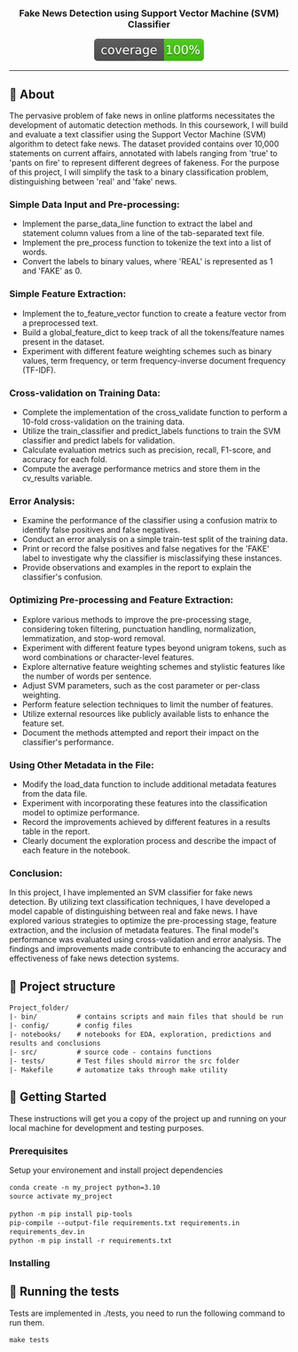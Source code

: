 



<h3 align="center">Fake News Detection using Support Vector Machine (SVM) Classifier</h3>

<div align="center">

  [![code coverage](coverage.svg "Code coverage")]()
</div>

---


## 🧐 About <a name = "about"></a>

The pervasive problem of fake news in online platforms necessitates the development of automatic detection methods. In this coursework, I will build and evaluate a text classifier using the Support Vector Machine (SVM) algorithm to detect fake news. The dataset provided contains over 10,000 statements on current affairs, annotated with labels ranging from 'true' to 'pants on fire' to represent different degrees of fakeness. For the purpose of this project, I will simplify the task to a binary classification problem, distinguishing between 'real' and 'fake' news.


### Simple Data Input and Pre-processing:
* Implement the parse_data_line function to extract the label and statement column values from a line of the tab-separated text file.
* Implement the pre_process function to tokenize the text into a list of words.
* Convert the labels to binary values, where 'REAL' is represented as 1 and 'FAKE' as 0.

### Simple Feature Extraction:
* Implement the to_feature_vector function to create a feature vector from a preprocessed text.
* Build a global_feature_dict to keep track of all the tokens/feature names present in the dataset.
* Experiment with different feature weighting schemes such as binary values, term frequency, or term frequency-inverse document frequency (TF-IDF).
### Cross-validation on Training Data:
* Complete the implementation of the cross_validate function to perform a 10-fold cross-validation on the training data.
* Utilize the train_classifier and predict_labels functions to train the SVM classifier and predict labels for validation.
* Calculate evaluation metrics such as precision, recall, F1-score, and accuracy for each fold.
* Compute the average performance metrics and store them in the cv_results variable.

### Error Analysis:
* Examine the performance of the classifier using a confusion matrix to identify false positives and false negatives.
* Conduct an error analysis on a simple train-test split of the training data.
* Print or record the false positives and false negatives for the 'FAKE' label to investigate why the classifier is misclassifying these instances.
* Provide observations and examples in the report to explain the classifier's confusion.
### Optimizing Pre-processing and Feature Extraction:
* Explore various methods to improve the pre-processing stage, considering token filtering, punctuation handling, normalization, lemmatization, and stop-word removal.
* Experiment with different feature types beyond unigram tokens, such as word combinations or character-level features.
* Explore alternative feature weighting schemes and stylistic features like the number of words per sentence.
* Adjust SVM parameters, such as the cost parameter or per-class weighting.
* Perform feature selection techniques to limit the number of features.
* Utilize external resources like publicly available lists to enhance the feature set.
* Document the methods attempted and report their impact on the classifier's performance.
### Using Other Metadata in the File:
* Modify the load_data function to include additional metadata features from the data file.
* Experiment with incorporating these features into the classification model to optimize performance.
* Record the improvements achieved by different features in a results table in the report.
* Clearly document the exploration process and describe the impact of each feature in the notebook.
### Conclusion:
In this project, I have implemented an SVM classifier for fake news detection. By utilizing text classification techniques, I have developed a model capable of distinguishing between real and fake news. I have explored various strategies to optimize the pre-processing stage, feature extraction, and the inclusion of metadata features. The final model's performance was evaluated using cross-validation and error analysis. The findings and improvements made contribute to enhancing the accuracy and effectiveness of fake news detection systems.

## 🔖 Project structure

```
Project_folder/
|- bin/          # contains scripts and main files that should be run
|- config/       # config files
|- notebooks/    # notebooks for EDA, exploration, predictions and results and conclusions
|- src/          # source code - contains functions
|- tests/        # Test files should mirror the src folder
|- Makefile      # automatize taks through make utility
```

## 🏁 Getting Started <a name = "getting_started"></a>
These instructions will get you a copy of the project up and running on your local machine for development and testing purposes.

### Prerequisites
Setup your environement and install project dependencies
```
conda create -n my_project python=3.10
source activate my_project

python -m pip install pip-tools
pip-compile --output-file requirements.txt requirements.in requirements_dev.in
python -m pip install -r requirements.txt
```

### Installing

## 🔧 Running the tests
Tests are implemented in ./tests, you need to run the following command to run them.
```
make tests
```


